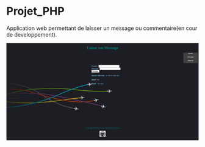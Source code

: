 # Projet_PHP
Application web permettant de laisser un message ou commentaire(en cour de developpement).

<p><img src="images/screenshot.png"></p>